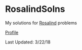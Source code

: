 # RosalindSolns
My solutions for [Rosalind](http://rosalind.info/) problems  

[Profile](http://rosalind.info/users/ilprofeta/)

Last Updated: 3/22/18  

